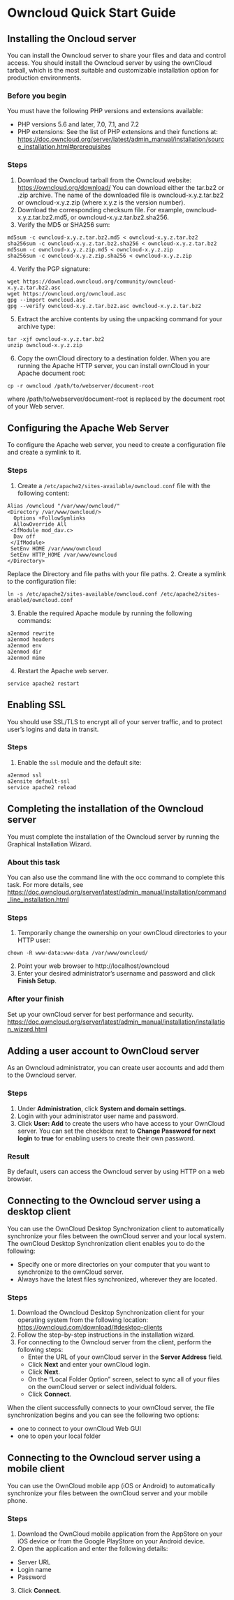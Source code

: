 # Owncloud Quick Start Guide

## Installing the Oncloud server
You can install the Owncloud server to share your files and data and control access. You should install the Owncloud server by using the ownCloud tarball, which is the most suitable and customizable installation option for production environments. 
### Before you begin
You must have the following PHP versions and extensions available: 
* PHP versions 5.6 and later, 7.0, 7.1, and 7.2
* PHP extensions: See the list of PHP extensions and their functions at: 
https://doc.owncloud.org/server/latest/admin_manual/installation/source_installation.html#prerequisites
### Steps
1.	Download the Owncloud tarball from the Owncloud website:
https://owncloud.org/download/
You can download either the tar.bz2 or .zip archive. 
The name of the downloaded file is owncloud-x.y.z.tar.bz2 or owncloud-x.y.z.zip (where x.y.z is the version number).
2.	Download the corresponding checksum file.
For example, owncloud-x.y.z.tar.bz2.md5, or owncloud-x.y.z.tar.bz2.sha256.
3.	Verify the MD5 or SHA256 sum:
```
md5sum -c owncloud-x.y.z.tar.bz2.md5 < owncloud-x.y.z.tar.bz2
sha256sum -c owncloud-x.y.z.tar.bz2.sha256 < owncloud-x.y.z.tar.bz2
md5sum -c owncloud-x.y.z.zip.md5 < owncloud-x.y.z.zip
sha256sum -c owncloud-x.y.z.zip.sha256 < owncloud-x.y.z.zip
```
4.	Verify the PGP signature:
```
wget https://download.owncloud.org/community/owncloud-x.y.z.tar.bz2.asc
wget https://owncloud.org/owncloud.asc
gpg --import owncloud.asc
gpg --verify owncloud-x.y.z.tar.bz2.asc owncloud-x.y.z.tar.bz2
```
5.	Extract the archive contents by using the unpacking command for your archive type:
```
tar -xjf owncloud-x.y.z.tar.bz2
unzip owncloud-x.y.z.zip
```
6.	Copy the ownCloud directory to a destination folder. 
When you are running the Apache HTTP server, you can install ownCloud in your Apache document root:
```
cp -r owncloud /path/to/webserver/document-root
```
where /path/to/webserver/document-root is replaced by the document root of your Web server.

## Configuring the Apache Web Server
To configure the Apache web server, you need to create a configuration file and create a symlink to it.

### Steps
1. Create a `/etc/apache2/sites-available/owncloud.conf` file with the following content:
```
Alias /owncloud "/var/www/owncloud/"
<Directory /var/www/owncloud/>
  Options +FollowSymlinks
  AllowOverride All
 <IfModule mod_dav.c>
  Dav off
 </IfModule>
 SetEnv HOME /var/www/owncloud
 SetEnv HTTP_HOME /var/www/owncloud
</Directory>
```
Replace the Directory and file paths with your file paths.
2. Create a symlink to the configuration file:
```
ln -s /etc/apache2/sites-available/owncloud.conf /etc/apache2/sites-enabled/owncloud.conf
```
3. Enable the required Apache module by running the following commands:
```
a2enmod rewrite
a2enmod headers
a2enmod env
a2enmod dir
a2enmod mime
```
4. Restart the Apache web server.
```
service apache2 restart
```

## Enabling SSL
You should use SSL/TLS to encrypt all of your server traffic, and to protect user’s logins and data in transit.
### Steps
1. Enable the `ssl` module and the default site:
```
a2enmod ssl
a2ensite default-ssl
service apache2 reload
```

## Completing the installation of the Owncloud server
You must complete the installation of the Owncloud server by running the Graphical Installation Wizard.
### About this task
You can also use the command line with the occ command to complete this task.
For more details, see https://doc.owncloud.org/server/latest/admin_manual/installation/command_line_installation.html
### Steps
1. Temporarily change the ownership on your ownCloud directories to your HTTP user:
```
chown -R www-data:www-data /var/www/owncloud/
```
2. Point your web browser to http://localhost/owncloud
3. Enter your desired administrator’s username and password and click **Finish Setup**.
### After your finish
Set up your ownCloud server for best performance and security. 
https://doc.owncloud.org/server/latest/admin_manual/installation/installation_wizard.html


## Adding a user account to OwnCloud server
As an Owncloud administrator, you can create user accounts and add them to the Owncloud server.
### Steps
1. Under **Administration**, click **System and domain settings**.  
2. Login with your administrator user name and password. 
3. Click **User: Add**  to create the users who have access to your OwnCloud server. 
You can set the checkbox next to **Change Password for next login** to **true** for enabling users to create their own password. 
### Result
By default, users can access the Owncloud server by using HTTP on a web browser. 

## Connecting to the Owncloud server using a desktop client
You can use the OwnCloud Desktop Synchronization client to automatically synchronize your files between the ownCloud server and your local system. The ownCloud Desktop Synchronization client enables you to do the following: 
- Specify one or more directories on your computer that you want to synchronize to the ownCloud server.
- Always have the latest files synchronized, wherever they are located.
### Steps
1. Download the Owncloud Desktop Synchronization client for your operating system from the following location: 
https://owncloud.com/download/#desktop-clients
2. Follow the step-by-step instructions in the installation wizard. 
3. For connecting to the Owncloud server from the client, perform the following steps:
   - Enter the URL of your ownCloud server in the **Server Address** field. 
   - Click **Next** and enter your ownCloud login.
   - Click **Next**. 
   - On the “Local Folder Option” screen, select to sync all of your files on the ownCloud server or select individual folders. 
   - Click **Connect**.
   
When the client successfully connects to your ownCloud server, the file synchronization begins and you can see the following two options:
- one to connect to your ownCloud Web GUI
- one to open your local folder

## Connecting to the Owncloud server using a mobile client
You can use the OwnCloud mobile app (iOS or Android) to automatically synchronize your files between the ownCloud server and your mobile phone. 
### Steps
1. Download the OwnCloud mobile application from the AppStore on your iOS device or from the Google PlayStore on your Android device. 
2. Open the application and enter the following details:
- Server URL
- Login name
- Password
3. Click **Connect**. 
